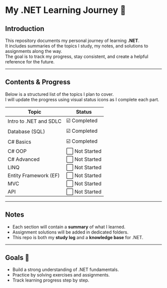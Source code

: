 # My .NET Learning Journey 🚀

## Introduction
This repository documents my personal journey of learning **.NET**.  
It includes summaries of the topics I study, my notes, and solutions to assignments along the way.  
The goal is to track my progress, stay consistent, and create a helpful reference for the future.

---

## Contents & Progress
Below is a structured list of the topics I plan to cover.  
I will update the progress using visual status icons as I complete each part.

| Topic | Status |
|-------|--------|
| Intro to .NET and SDLC | ☑️ Completed |
| Database (SQL) | ☑️ Completed |
| C# Basics | ☑️ Completed |
| C# OOP | ⬜ Not Started |
| C# Advanced | ⬜ Not Started |
| LINQ | ⬜ Not Started |
| Entity Framework (EF) | ⬜ Not Started |
| MVC | ⬜ Not Started |
| API | ⬜ Not Started |

---

## Notes
- Each section will contain a **summary** of what I learned.  
- Assignment solutions will be added in dedicated folders.  
- This repo is both my **study log** and a **knowledge base** for .NET.

---

## Goals 🎯
- Build a strong understanding of .NET fundamentals.  
- Practice by solving exercises and assignments.  
- Track learning progress step by step.  
